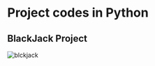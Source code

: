 # Project codes in Python

## BlackJack Project

![blckjack](https://user-images.githubusercontent.com/120945994/231858251-cb999703-0dc2-4adc-a610-5993b1c69e88.png)


